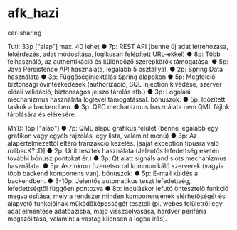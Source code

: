 # afk_hazi

car-sharing

Tuti: 33p ["alap"] max. 40 lehet
● 7p: REST API (benne új adat létrehozása, lekérdezés, adat módosítása, logikusan felépített URL-ekkel)
● 8p: Több felhasználó, az authentikáció és különböző szerepkörök támogatása.
● 5p: Java Persistence API használata, legalább 5 osztállyal.
● 2p: Spring Data használata
● 3p: Függőséginjektálás Spring alapokon
● 5p: Megfelelő biztonsági óvintézkedések (authorizáció, SQL injection kivédése, szerver oldali validáció, biztonságos jelszó tárolás stb.)
● 3p: Logolási mechanizmus használata loglevel támogatással.
	bónuszok:
	● 5p: Időzített taskok a backendben.
	● 3p: QRC mechanizmus használata nem QML fájlok tárolására és elérésére.

MYB: 15p ["alap"]
● 7p: QML alapú grafikus felület (benne legalább egy grafikon vagy egyéb rajzolás, egy lista, valamint menü)
● 3p: Az alapértelmezettől eltérő tranzakció kezelés. [saját exception típusra való rollbacK? :D]
● 2p: Unit tesztek használata (Jelentős lefedettség esetén további bónusz pontokat ér.)
● 3p: Qt alatt signals and slots mechanizmus használata.
● 5p: Aszinkron üzenetsorral kommunikáló szerverek (vagyis több backend komponens van).
	bónuszok:
	● 5p: E-mail küldés a backendben.
	● 3-10p: Jelentős automatikus teszt lefedettség, lefedettségtől függően pontozva
	● 8p: Induláskor lefutó öntesztelő funkció megvalósítása, mely a rendszer minden
	komponensének elérhetőségét és alapvető funkcióinak működőképességét teszteli (pl.
	webes felületről egy adat elmentése adatbázisba, majd visszaolvasása, hardver periféria
	megszólítása, valamint a vastag kliensen a logba írás).